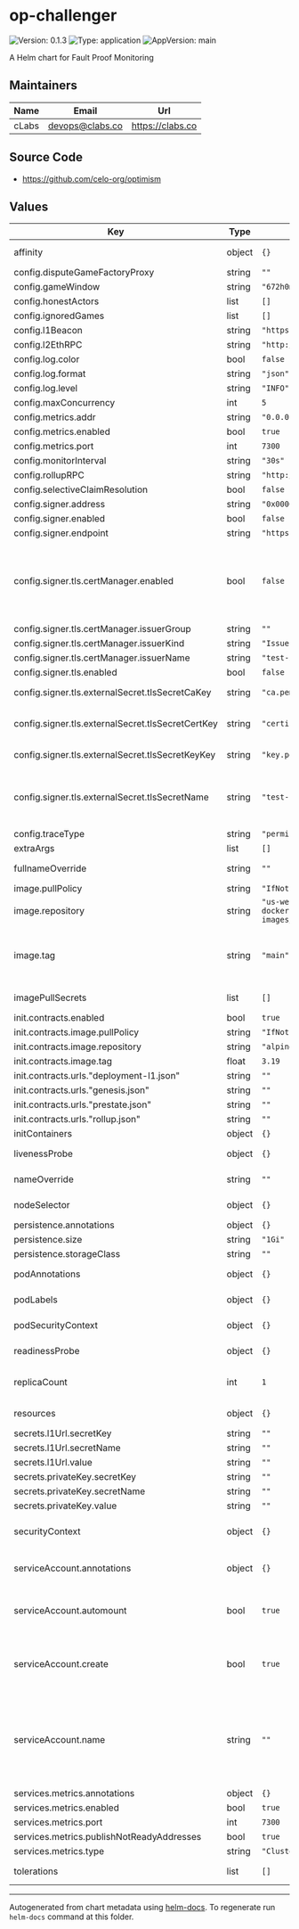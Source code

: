 # op-challenger

![Version: 0.1.3](https://img.shields.io/badge/Version-0.1.3-informational?style=flat-square) ![Type: application](https://img.shields.io/badge/Type-application-informational?style=flat-square) ![AppVersion: main](https://img.shields.io/badge/AppVersion-main-informational?style=flat-square)

A Helm chart for Fault Proof Monitoring

## Maintainers

| Name | Email | Url |
| ---- | ------ | --- |
| cLabs | <devops@clabs.co> | <https://clabs.co> |

## Source Code

* <https://github.com/celo-org/optimism>

## Values

| Key | Type | Default | Description |
|-----|------|---------|-------------|
| affinity | object | `{}` | Kubernetes pod affinity |
| config.disputeGameFactoryProxy | string | `""` |  |
| config.gameWindow | string | `"672h0m0s"` |  |
| config.honestActors | list | `[]` |  |
| config.ignoredGames | list | `[]` |  |
| config.l1Beacon | string | `"https://celo-l1-beacon.celo-networks-dev.org"` |  |
| config.l2EthRPC | string | `"http://op-geth-sequencer-shared-rpc:8545"` |  |
| config.log.color | bool | `false` |  |
| config.log.format | string | `"json"` |  |
| config.log.level | string | `"INFO"` |  |
| config.maxConcurrency | int | `5` |  |
| config.metrics.addr | string | `"0.0.0.0"` |  |
| config.metrics.enabled | bool | `true` |  |
| config.metrics.port | int | `7300` |  |
| config.monitorInterval | string | `"30s"` |  |
| config.rollupRPC | string | `"http://op-node-sequencer-shared-rpc:9545"` |  |
| config.selectiveClaimResolution | bool | `false` |  |
| config.signer.address | string | `"0x000000000000"` |  |
| config.signer.enabled | bool | `false` |  |
| config.signer.endpoint | string | `"https://test.example.com"` |  |
| config.signer.tls.certManager.enabled | bool | `false` | Enable creating certificates through certmanager. This takes precedence over externalSecret. |
| config.signer.tls.certManager.issuerGroup | string | `""` | Issuer group |
| config.signer.tls.certManager.issuerKind | string | `"Issuer"` | Issuer kind |
| config.signer.tls.certManager.issuerName | string | `"test-issuer"` | Issuer name |
| config.signer.tls.enabled | bool | `false` | Enable TLS |
| config.signer.tls.externalSecret.tlsSecretCaKey | string | `"ca.pem"` | Secret key for the TLS CA |
| config.signer.tls.externalSecret.tlsSecretCertKey | string | `"certificate.pem"` | Secret key for the TLS certificate |
| config.signer.tls.externalSecret.tlsSecretKeyKey | string | `"key.pem"` | Secret key for the TLS key |
| config.signer.tls.externalSecret.tlsSecretName | string | `"test-secret"` | Secret name for the secret containing an already created TLS certificate |
| config.traceType | string | `"permissioned,cannon"` |  |
| extraArgs | list | `[]` |  |
| fullnameOverride | string | `""` | Chart full name override |
| image.pullPolicy | string | `"IfNotPresent"` | Image pullpolicy |
| image.repository | string | `"us-west1-docker.pkg.dev/blockchaintestsglobaltestnet/dev-images/op-challenger"` | Image repository |
| image.tag | string | `"main"` | Image tag Overrides the image tag whose default is the chart appVersion. |
| imagePullSecrets | list | `[]` | Image pull secrets |
| init.contracts.enabled | bool | `true` |  |
| init.contracts.image.pullPolicy | string | `"IfNotPresent"` |  |
| init.contracts.image.repository | string | `"alpine"` |  |
| init.contracts.image.tag | float | `3.19` |  |
| init.contracts.urls."deployment-l1.json" | string | `""` |  |
| init.contracts.urls."genesis.json" | string | `""` |  |
| init.contracts.urls."prestate.json" | string | `""` |  |
| init.contracts.urls."rollup.json" | string | `""` |  |
| initContainers | object | `{}` |  |
| livenessProbe | object | `{}` | Liveness probe configuration |
| nameOverride | string | `""` | Chart name override |
| nodeSelector | object | `{}` | Kubernetes node selector |
| persistence.annotations | object | `{}` |  |
| persistence.size | string | `"1Gi"` |  |
| persistence.storageClass | string | `""` |  |
| podAnnotations | object | `{}` | Custom pod annotations |
| podLabels | object | `{}` | Custom pod labels |
| podSecurityContext | object | `{}` | Custom pod security context |
| readinessProbe | object | `{}` | Readiness probe configuration |
| replicaCount | int | `1` | Number of deployment replicas |
| resources | object | `{}` | Container resources |
| secrets.l1Url.secretKey | string | `""` |  |
| secrets.l1Url.secretName | string | `""` |  |
| secrets.l1Url.value | string | `""` |  |
| secrets.privateKey.secretKey | string | `""` |  |
| secrets.privateKey.secretName | string | `""` |  |
| secrets.privateKey.value | string | `""` |  |
| securityContext | object | `{}` | Custom container security context |
| serviceAccount.annotations | object | `{}` | Annotations to add to the service account |
| serviceAccount.automount | bool | `true` | Automatically mount a ServiceAccount's API credentials? |
| serviceAccount.create | bool | `true` | Specifies whether a service account should be created |
| serviceAccount.name | string | `""` | The name of the service account to use. If not set and create is true, a name is generated using the fullname template |
| services.metrics.annotations | object | `{}` |  |
| services.metrics.enabled | bool | `true` |  |
| services.metrics.port | int | `7300` |  |
| services.metrics.publishNotReadyAddresses | bool | `true` |  |
| services.metrics.type | string | `"ClusterIP"` |  |
| tolerations | list | `[]` | Kubernetes tolerations |

----------------------------------------------
Autogenerated from chart metadata using [helm-docs](https://github.com/norwoodj/helm-docs). To regenerate run `helm-docs` command at this folder.
